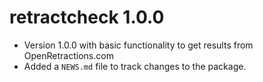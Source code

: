 # retractcheck 1.0.0

* Version 1.0.0 with basic functionality to get results from OpenRetractions.com
* Added a `NEWS.md` file to track changes to the package.
